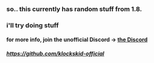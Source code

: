 ### so.. this currently has random stuff from 1.8.
### i'll try doing stuff
#### for more info, join the unofficial Discord -> [the Discord](https://discord.gg/BP4G6rEGdb)
##### https://github.com/klockskid-official 
